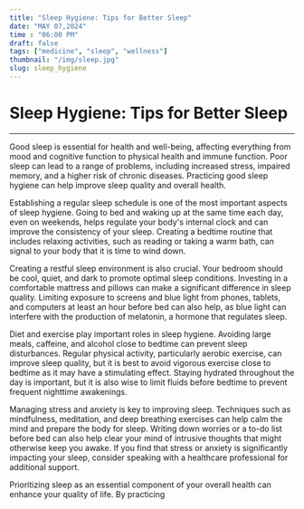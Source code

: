 ```yaml
---
title: "Sleep Hygiene: Tips for Better Sleep"
date: "MAY 07,2024"
time : "06:00 PM"
draft: false
tags: ["medicine", "sleep", "wellness"]
thumbnail: "/img/sleep.jpg"
slug: sleep_hygiene
---
```


# Sleep Hygiene: Tips for Better Sleep

---

Good sleep is essential for health and well-being, affecting everything from mood and cognitive function to physical health and immune function. Poor sleep can lead to a range of problems, including increased stress, impaired memory, and a higher risk of chronic diseases. Practicing good sleep hygiene can help improve sleep quality and overall health.

Establishing a regular sleep schedule is one of the most important aspects of sleep hygiene. Going to bed and waking up at the same time each day, even on weekends, helps regulate your body's internal clock and can improve the consistency of your sleep. Creating a bedtime routine that includes relaxing activities, such as reading or taking a warm bath, can signal to your body that it is time to wind down.

Creating a restful sleep environment is also crucial. Your bedroom should be cool, quiet, and dark to promote optimal sleep conditions. Investing in a comfortable mattress and pillows can make a significant difference in sleep quality. Limiting exposure to screens and blue light from phones, tablets, and computers at least an hour before bed can also help, as blue light can interfere with the production of melatonin, a hormone that regulates sleep.

Diet and exercise play important roles in sleep hygiene. Avoiding large meals, caffeine, and alcohol close to bedtime can prevent sleep disturbances. Regular physical activity, particularly aerobic exercise, can improve sleep quality, but it is best to avoid vigorous exercise close to bedtime as it may have a stimulating effect. Staying hydrated throughout the day is important, but it is also wise to limit fluids before bedtime to prevent frequent nighttime awakenings.

Managing stress and anxiety is key to improving sleep. Techniques such as mindfulness, meditation, and deep breathing exercises can help calm the mind and prepare the body for sleep. Writing down worries or a to-do list before bed can also help clear your mind of intrusive thoughts that might otherwise keep you awake. If you find that stress or anxiety is significantly impacting your sleep, consider speaking with a healthcare professional for additional support.

Prioritizing sleep as an essential component of your overall health can enhance your quality of life. By practicing
